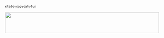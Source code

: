 [<sub>`stats.copycat.fun`</sub>](https://stats.copycat.fun)

<img src="https://stats.copycat.fun/barchart.svg?b=1d4ed8" style="width:100%;height:69px;">
